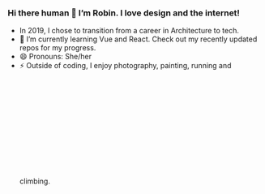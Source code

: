 ### Hi there human 👋 I’m Robin. I love design and the internet!
 
- In 2019, I chose to transition from a career in Architecture to tech.
- 🌱 I’m currently learning Vue and React. Check out my recently updated repos for my progress.   
- 😄 Pronouns: She/her
- ⚡ Outside of coding, I enjoy photography, painting, running and climbing. 
<svg version="1.1" id="Layer_1" xmlns="http://www.w3.org/2000/svg" xmlns:xlink="http://www.w3.org/1999/xlink" x="0px" y="0px"
	 width="219.956px" height="219px" viewBox="0 0 219.956 219" enable-background="new 0 0 219.956 219" xml:space="preserve">
<circle fill="#4C39BC" cx="110.456" cy="109.5" r="109.5"/>
<linearGradient id="SVGID_1_" gradientUnits="userSpaceOnUse" x1="56.7856" y1="73.5898" x2="119.9556" y2="73.5898">
	<stop  offset="0" style="stop-color:#FFFFFF"/>
	<stop  offset="0.8172" style="stop-color:#FFB3A9"/>
</linearGradient>
<path fill="url(#SVGID_1_)" d="M102.426,54.355c10.91,6.3,17.57,18.36,17.53,29.55c0,1.63-0.14,3.06-0.4,4.31
	c-2.47,1.43-4.93,2.87-7.4,4.3c-0.12,0.07-0.23,0.15-0.35,0.22c-0.15,0.1-0.29,0.18-0.43,0.28c-0.15,0.1-0.29,0.21-0.43,0.32
	c-0.13,0.1-0.27,0.2-0.4,0.31c-0.14,0.12-0.27,0.24-0.41,0.36c-0.12,0.11-0.25,0.23-0.38,0.35c-0.13,0.13-0.25,0.26-0.38,0.4
	c-0.12,0.12-0.24,0.25-0.35,0.38c-0.13,0.14-0.24,0.29-0.36,0.44c-0.11,0.14-0.22,0.28-0.33,0.43c-0.11,0.15-0.22,0.313-0.32,0.47
	c-0.11,0.15-0.21,0.3-0.31,0.46c-0.1,0.17-0.2,0.35-0.3,0.52c-0.09,0.16-0.19,0.32-0.28,0.49c-0.09,0.18-0.18,0.37-0.27,0.56
	c-0.09,0.17-0.17,0.35-0.25,0.53c-0.09,0.19-0.17,0.4-0.25,0.6c-0.07,0.17-0.14,0.32-0.2,0.5l-0.01,0.01
	c-3.91,2.28-7.83,4.55-11.75,6.83c2.59-1.5,4.4-4.85,4.42-10.78c0.03-11.19-6.62-23.26-17.53-29.56l-24.5-14.14l21.14-12.29
	L102.426,54.355z"/>
<linearGradient id="SVGID_2_" gradientUnits="userSpaceOnUse" x1="44.3433" y1="79.1772" x2="111.4578" y2="110.4733">
	<stop  offset="0" style="stop-color:#FFFFFF"/>
	<stop  offset="0.4108" style="stop-color:#FFFAF7"/>
	<stop  offset="0.957" style="stop-color:#FFEDE5"/>
	<stop  offset="0.9624" style="stop-color:#FFE8DF"/>
	<stop  offset="0.9943" style="stop-color:#FFD5C4"/>
	<stop  offset="1" style="stop-color:#FFD1BF"/>
</linearGradient>
<path fill="url(#SVGID_2_)" d="M91.266,107.915c-0.19,0.01-0.38,0.02-0.57,0.03c-0.14,0-0.27,0-0.4,0c-0.2-0.01-0.41-0.02-0.61-0.04
	c-0.13-0.01-0.25-0.02-0.38-0.04c-0.23-0.03-0.45-0.07-0.67-0.11c-0.11-0.02-0.22-0.04-0.33-0.06c-0.34-0.07-0.67-0.16-1.01-0.26
	l11.72,29.72l-12.8-7.39l-6.57-17.56l-3.66-9.76l-8.16-4.72l-0.07,21.39l-11.14-6.44l0.17-60.18l24.5,14.14
	c10.91,6.3,17.56,18.37,17.53,29.56c-0.02,5.93-1.83,9.28-4.42,10.78c-0.01,0.01-0.03,0.01-0.04,0.02
	c-0.08,0.05-0.17,0.08-0.26,0.13c-0.19,0.1-0.39,0.2-0.59,0.28c-0.12,0.05-0.23,0.08-0.35,0.12c-0.18,0.06-0.36,0.12-0.55,0.17
	c-0.13,0.03-0.25,0.06-0.38,0.08c-0.19,0.04-0.37,0.07-0.56,0.1C91.536,107.895,91.406,107.905,91.266,107.915z M85.596,94.045
	c0.06-0.04,0.12-0.09,0.18-0.13c0.09-0.06,0.18-0.13,0.26-0.2c0.05-0.05,0.11-0.11,0.16-0.17c0.08-0.07,0.15-0.16,0.22-0.24
	c0.05-0.07,0.1-0.14,0.14-0.2c0.07-0.1,0.13-0.2,0.18-0.3c0.05-0.08,0.09-0.15,0.13-0.24c0.05-0.11,0.09-0.23,0.14-0.35
	c0.03-0.08,0.07-0.17,0.09-0.26c0.05-0.13,0.08-0.27,0.12-0.42c0.02-0.09,0.04-0.18,0.06-0.28c0.03-0.16,0.05-0.34,0.08-0.52
	c0.01-0.08,0.02-0.17,0.03-0.25c0.03-0.28,0.04-0.57,0.04-0.87c0.01-4.23-2.35-8.43-5.74-11.2c-0.66-0.54-1.36-1.03-2.09-1.46
	l-11.7-6.75l-0.04,16.24l11.69,6.76C82.036,94.635,84.176,94.925,85.596,94.045z"/>
<linearGradient id="SVGID_3_" gradientUnits="userSpaceOnUse" x1="89.7222" y1="127.8628" x2="111.7923" y2="105.7926">
	<stop  offset="0" style="stop-color:#FFFFFF"/>
	<stop  offset="0.1329" style="stop-color:#FFF4F1"/>
	<stop  offset="0.3858" style="stop-color:#FFD5CB"/>
	<stop  offset="0.6613" style="stop-color:#FFAF9B"/>
	<stop  offset="0.7872" style="stop-color:#FFAB97"/>
	<stop  offset="0.9255" style="stop-color:#FFA089"/>
	<stop  offset="1" style="stop-color:#FF987F"/>
</linearGradient>
<path fill="url(#SVGID_3_)" d="M87.294,107.435c0.34,0.1,0.67,0.19,1.01,0.26c0.11,0.02,0.22,0.04,0.33,0.06
	c0.22,0.04,0.44,0.08,0.67,0.11c0.13,0.02,0.25,0.03,0.38,0.04c0.2,0.02,0.41,0.03,0.61,0.04c0.13,0,0.26,0,0.4,0
	c0.19-0.01,0.38-0.02,0.57-0.03c0.14-0.01,0.27-0.02,0.4-0.04c0.19-0.03,0.37-0.06,0.56-0.1c0.13-0.02,0.25-0.05,0.38-0.08
	c0.19-0.05,0.37-0.11,0.55-0.17c0.12-0.04,0.23-0.07,0.35-0.12c0.2-0.08,0.4-0.18,0.59-0.28c0.09-0.05,0.18-0.08,0.26-0.13
	c0.01-0.01,0.03-0.01,0.04-0.02c3.92-2.28,7.84-4.55,11.75-6.83c0,0.01-0.01,0.03-0.01,0.04c-0.08,0.21-0.15,0.43-0.22,0.65
	c-0.06,0.2-0.13,0.39-0.19,0.59c-0.07,0.22-0.13,0.45-0.19,0.68c-0.05,0.21-0.11,0.41-0.16,0.62c-0.06,0.24-0.11,0.49-0.16,0.74
	c-0.05,0.21-0.09,0.42-0.13,0.63c-0.05,0.26-0.09,0.54-0.13,0.8c-0.04,0.22-0.07,0.43-0.1,0.65c-0.04,0.29-0.07,0.59-0.1,0.88
	c-0.02,0.21-0.05,0.42-0.07,0.63c-0.03,0.33-0.05,0.68-0.07,1.02c-0.01,0.19-0.03,0.37-0.03,0.57c-0.03,0.54-0.04,1.09-0.04,1.65
	c-0.02,6.98,1.68,14.19,4.67,20.93l-10.2,5.93L87.294,107.435z"/>
<linearGradient id="SVGID_4_" gradientUnits="userSpaceOnUse" x1="76.3081" y1="91.3369" x2="83.2474" y2="79.3176">
	<stop  offset="0" style="stop-color:#FFFFFF"/>
	<stop  offset="0" style="stop-color:#FFCABD"/>
	<stop  offset="1" style="stop-color:#FF987F"/>
</linearGradient>
<path fill="url(#SVGID_4_)" d="M81.564,78.485l0.12-0.07c3.39,2.77,5.75,6.97,5.74,11.2c0,0.3-0.01,0.59-0.04,0.87
	c-0.01,0.08-0.02,0.17-0.03,0.25c-0.03,0.18-0.05,0.36-0.08,0.52c-0.02,0.1-0.04,0.19-0.06,0.28c-0.04,0.15-0.07,0.29-0.12,0.42
	c-0.02,0.09-0.06,0.18-0.09,0.26c-0.05,0.12-0.09,0.24-0.14,0.35c-0.04,0.09-0.08,0.16-0.13,0.24c-0.05,0.1-0.11,0.2-0.18,0.3
	c-0.04,0.06-0.09,0.13-0.14,0.2c-0.07,0.08-0.14,0.17-0.22,0.24c-0.05,0.06-0.11,0.12-0.16,0.17c-0.08,0.07-0.17,0.14-0.26,0.2
	c-0.06,0.04-0.12,0.09-0.18,0.13c-1.42,0.88-3.56,0.59-6.05-0.84l-11.69-6.76L81.564,78.485z"/>
<linearGradient id="SVGID_5_" gradientUnits="userSpaceOnUse" x1="65.2549" y1="83.8457" x2="76.185" y2="72.9156">
	<stop  offset="0" style="stop-color:#FFFFFF"/>
	<stop  offset="1" style="stop-color:#FF987F"/>
</linearGradient>
<path fill="url(#SVGID_5_)" d="M81.685,78.415l-0.12,0.07l-13.71,7.96l0.04-16.24l11.7,6.75
	C80.326,77.385,81.025,77.875,81.685,78.415z"/>
<linearGradient id="SVGID_6_" gradientUnits="userSpaceOnUse" x1="63.6709" y1="115.0303" x2="76.1205" y2="102.5806">
	<stop  offset="0" style="stop-color:#FFFFFF"/>
	<stop  offset="0.1604" style="stop-color:#FFF3EF"/>
	<stop  offset="0.457" style="stop-color:#FFD4C9"/>
	<stop  offset="0.8662" style="stop-color:#FFA792"/>
	<stop  offset="1" style="stop-color:#FF987F"/>
</linearGradient>
<polygon fill="url(#SVGID_6_)" points="75.985,102.445 79.645,112.205 67.755,119.115 67.826,97.725 "/>
<path fill="none" d="M101.423,189.118"/>
<linearGradient id="SVGID_7_" gradientUnits="userSpaceOnUse" x1="132.8691" y1="162.4883" x2="179.7443" y2="115.6131">
	<stop  offset="0" style="stop-color:#FFFFFF"/>
	<stop  offset="0" style="stop-color:#FFCFC4"/>
	<stop  offset="1" style="stop-color:#FF987F"/>
</linearGradient>
<polygon fill="url(#SVGID_7_)" points="167.025,102.895 167.025,162.796 145.726,175.335 145.706,175.325 145.706,160.335 
	145.706,160.324 145.706,115.185 167.005,102.895 167.005,102.884 "/>
<linearGradient id="SVGID_8_" gradientUnits="userSpaceOnUse" x1="134.7148" y1="105.8242" x2="167.0049" y2="105.8242">
	<stop  offset="0" style="stop-color:#FFFFFF"/>
	<stop  offset="0.7903" style="stop-color:#FFCAC3"/>
	<stop  offset="1" style="stop-color:#FFB3A9"/>
</linearGradient>
<polygon fill="url(#SVGID_8_)" points="167.005,102.884 167.005,102.895 145.706,115.185 134.715,108.744 141.905,104.564 
	141.925,104.564 155.876,96.464 "/>
<linearGradient id="SVGID_9_" gradientUnits="userSpaceOnUse" x1="115.6431" y1="127.5923" x2="146.1985" y2="97.0368">
	<stop  offset="0" style="stop-color:#FFFFFF"/>
	<stop  offset="0" style="stop-color:#FFE6E0"/>
	<stop  offset="0.4516" style="stop-color:#FFD2C7"/>
	<stop  offset="0.5054" style="stop-color:#FFCCBF"/>
	<stop  offset="0.7606" style="stop-color:#FFAF9C"/>
	<stop  offset="1" style="stop-color:#FF987F"/>
</linearGradient>
<polygon fill="url(#SVGID_9_)" points="131.596,82.455 131.605,82.444 131.616,82.455 141.925,104.564 141.905,104.564 
	134.715,108.744 134.715,146.555 134.605,146.555 110.456,94.744 "/>
<linearGradient id="SVGID_10_" gradientUnits="userSpaceOnUse" x1="99.0156" y1="85.2744" x2="131.6055" y2="85.2744">
	<stop  offset="0" style="stop-color:#FFFFFF"/>
	<stop  offset="0.6935" style="stop-color:#FFDCD8"/>
	<stop  offset="1" style="stop-color:#FFB3A9"/>
</linearGradient>
<polygon fill="url(#SVGID_10_)" points="131.605,82.444 131.596,82.455 110.456,94.744 99.016,88.134 99.016,88.094 109.806,81.824 
	120.166,75.805 "/>
<linearGradient id="SVGID_11_" gradientUnits="userSpaceOnUse" x1="86.4868" y1="115.002" x2="158.2347" y2="148.4585">
	<stop  offset="0" style="stop-color:#FFFFFF"/>
	<stop  offset="1" style="stop-color:#FFD1BF"/>
</linearGradient>
<polygon fill="url(#SVGID_11_)" points="124.405,146.334 124.396,146.344 124.386,146.334 110.076,115.484 109.965,115.484 
	109.965,154.694 99.016,148.274 99.016,136.114 99.016,88.134 110.456,94.744 134.605,146.555 134.715,146.555 134.715,108.744 
	145.706,115.185 145.706,160.324 145.706,160.335 145.706,175.325 134.965,169.124 "/>
<linearGradient id="SVGID_12_" gradientUnits="userSpaceOnUse" x1="101.6836" y1="146.4121" x2="121.3441" y2="126.7516">
	<stop  offset="0" style="stop-color:#FFFFFF"/>
	<stop  offset="0.3634" style="stop-color:#FFDCD3"/>
	<stop  offset="1" style="stop-color:#FF987F"/>
</linearGradient>
<polygon fill="url(#SVGID_12_)" points="124.396,146.344 109.996,154.704 109.965,154.694 109.965,115.484 110.076,115.484 
	124.386,146.334 "/>
</svg>
